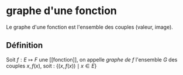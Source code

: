 # graphe d'une fonction
Le graphe d'une fonction est l'ensemble des couples (valeur, image).


## Définition

Soit $f : E \mapsto F$ une [[fonction]], on appelle _graphe de $f$_ l'ensemble $G$ des couples $x, f(x)$, soit : $\{(x, f(x)) \mid x\in E\}$

